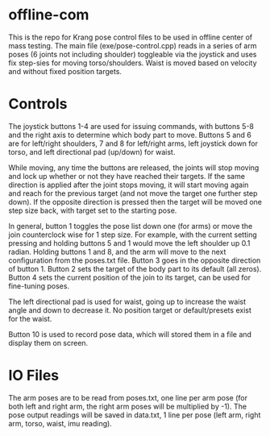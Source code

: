 # offline-com
This is the repo for Krang pose control files to be used in offline center of mass testing. The main file (exe/pose-control.cpp) reads in a series of arm poses (6 joints not including shoulder) toggleable via the joystick and uses fix step-sies for moving torso/shoulders. Waist is moved based on velocity and without fixed position targets.

# Controls
The joystick buttons 1-4 are used for issuing commands, with buttons 5-8 and the right axis to determine which body part to move. Buttons 5 and 6 are for left/right shoulders, 7 and 8 for left/right arms, left joystick down for torso, and left directional pad (up/down) for waist.

While moving, any time the buttons are released, the joints will stop moving and lock up whether or not they have reached their targets. If the same direction is applied after the joint stops moving, it will start moving again and reach for the previous target (and not move the target one further step down). If the opposite direction is pressed then the target will be moved one step size back, with target set to the starting pose.

In general, button 1 toggles the pose list down one (for arms) or move the join counterclock wise for 1 step size. For example, with the current setting pressing and holding buttons 5 and 1 would move the left shoulder up 0.1 radian. Holding buttons 1 and 8, and the arm will move to the next configuration from the poses.txt file. Button 3 goes in the opposite direction of button 1. Button 2 sets the target of the body part to its default (all zeros). Button 4 sets the current position of the join to its target, can be used for fine-tuning poses.

The left directional pad is used for waist, going up to increase the waist angle and down to decrease it. No position target or default/presets exist for the waist.

Button 10 is used to record pose data, which will stored them in a file and display them on screen.

# IO Files
The arm poses are to be read from poses.txt, one line per arm pose (for both left and right arm, the right arm poses will be multiplied by -1). The pose output readings will be saved in data.txt, 1 line per pose (left arm, right arm, torso, waist, imu reading).
